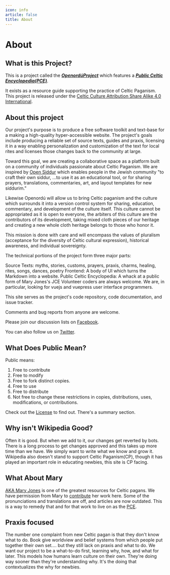 ```yaml
---
icon: info
article: false
title: About
---
```

# About

## What is this Project?

This is a project called the **_[OpenordúProject](https://www.github.com/openordu/)_** 
which features a **_[Public Celtic Encyclopedia(PCE)](https://www.github.com/openordu/pce)_**.

It exists as a resource guide supporting the practice of Celtic Paganism. This
project is released under the [Celtic Culture Attribution Share Alike 4.0
International](license.md).

## About this project
Our project's purpose is to produce a free software toolkit and text-base for a
making a high-quality hyper-accessible website. The project's goals include
producing a reliable set of source texts, guides and praxis, licensing it in a
way enabling personalization and customization of the text for local rites and
licenses those changes back to the community at large.

Toward this goal, we are creating a collaborative space as a platform built on a
community of individuals passionate about Celtic Paganism. We are inspired by
[Open Siddur](http://opensiddur.org) which enables people in the Jewish
community "to craft their own siddur, ...to use it as an educational tool, or
for sharing prayers, translations, commentaries, art, and layout templates for
new siddurim."

Likewise Openordú will allow us to bring Celtic paganism and the culture which
surrounds it into a version control system for sharing, education, commentary,
and development of the culture itself. This culture cannot be appropriated as it
is open to everyone, the arbiters of this culture are the contributors of its
development, taking mixed cloth pieces of our heritage and creating a new whole
cloth heritage belongs to those who honor it.

This mission is done with care and will encompass the values of pluralism
(acceptance for the diversity of Celtic cultural expression), historical
awareness, and individual sovereignty.

The technical portions of the project form three major parts:

Source Texts: myths, stories, customs, prayers, praxis, charms, healing, rites,
songs, dances, poetry Frontend: A body of UI which turns the Markdown into a
website. Public Celtic Encyclopedia: A whack at a public form of Mary Jones's
JCE Volunteer coders are always welcome. We are, in particular, looking for
vuejs and vuepress user interface programmers.

This site serves as the project's code repository, code documentation, and issue
tracker.

Comments and bug reports from anyone are welcome.

Please join our discussion lists on
[Facebook](www.facebook.com/groups/openordu/).

You can also follow us on [Twitter](twitter.com/openordu).

## What Does Public Mean?
Public means:
1. Free to contribute
1. Free to modify
1. Free to fork distinct copies.
1. Free to use
1. Free to distribute
1. Not free to change these restrictions in copies, distributions, uses,
   modifications, or contributions.

Check out the [License](license.md) to find out. There's a summary section.

## Why isn't Wikipedia Good?

Often it is good. But when we add to it, our changes get reverted by bots. There
is a long process to get changes approved and this takes up more time than we
have. We simply want to write what we know and grow it. Wikipedia also doesn't
stand to support Celtic Paganism(CP), though it has played an important role in
educating newbies, this site is CP facing.

## What About Mary

[AKA Mary Jones](http://maryjones.us) is one of the greatest resources for
Celtic pagans. We have permission from Mary to [contribute](/docs/contribute/ )
her work here. Some of the pronunciations and translations are off, and articles
are now outdated. This is a way to remedy that and for that work to live on as
the [PCE](/public-celtic-encyclopedia/).

## Praxis focused
The number one complaint from new Celtic pagan is that they don't know what to
do. Book give worldview and belief systems from which people put together their
own set.... but they still lack on praxis and what to do. We want our project to
be a what-to-do first, learning why, how, and what for later. This models how
humans learn culture on their own. They're doing way sooner than they're
understanding why. It's the doing that contextualizes the why for newbies.
